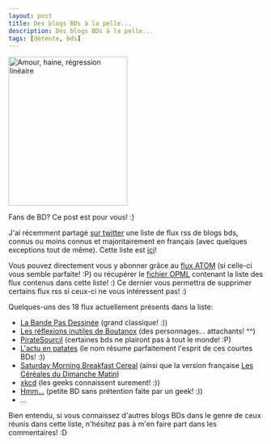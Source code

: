 ```yaml
---
layout: post
title: Des blogs BDs à la pelle...
description: Des blogs BDs à la pelle...
tags: [détente, bds]
---
```


<div class="img-container-medium alignright">
    <img src="{{ 'images/posts/2011-08-14/amour-haine-regression-lineaire.gif' | asset_url }}" alt="Amour, haine, régression linéaire" title="amour-haine-regression-lineaire" width="235" height="295" class="thumbnail alignright" />
</div>

Fans de BD? Ce post est pour vous! :)

J'ai récemment partagé [sur twitter](http://twitter.com/#!/odolbeau/status/101929449624305665 "Tweet annonçant la création d'une liste de BD") une liste de flux rss de blogs bds, connus ou moins connus et majoritairement en français (avec quelques exceptions tout de même).
Cette liste est [ici](http://www.google.fr/reader/bundle/user%2F08560476452179525239%2Fbundle%2FBD "Liste de blogs BD")!

Vous pouvez directement vous y abonner grâce au [flux ATOM](http://www.google.com/reader/public/atom/user%2F08560476452179525239%2Fbundle%2FBD "Flux ATOM de la liste de BDs") (si celle-ci vous semble parfaite! :P) ou récupérer le [fichier OPML](http://www.google.fr/reader/public/subscriptions/user%2F08560476452179525239%2Fbundle%2FBD "Fichier OPML de la liste de BDs") contenant la liste des flux contenus dans cette liste! :) Ce dernier vous permettra de supprimer certains flux rss si ceux-ci ne vous intéressent pas! :)

Quelques-uns des 18 flux actuellement présents dans la liste:

* [La Bande Pas Dessinée](http://www.labandepasdessinee.com/bpd "La Bande Pas Dessinée") (grand classique! :))
* [Les réflexions inutiles de Boutanox](http://boutanox.blogspot.com/ "Les réflexions inutiles de Boutanox") (des personnages... attachants! ^^)
* [PirateSourcil](http://piratesourcil.blogspot.com/ "PirateSourcil") (certaines bds ne plairont pas à tout le monde! :P)
* [L'actu en patates](http://vidberg.blog.lemonde.fr "L'actu en patates") (le nom résume parfaitement l'esprit de ces courtes BDs! :))
* [Saturday Morning Breakfast Cereal](http://www.smbc-comics.com) (ainsi que la version française [Les Céréales du Dimanche Matin](http://cereales.lapin.org "Les Céréales du Dimanche Matin"))
* [xkcd](http://xkcd.com/ "xkcd") (les geeks connaissent surement! :))
* [Hmm...](http://hmm-la-bd.eu "Hmm...") (petite BD sans prétention faite par un geek! :))
* ...

Bien entendu, si vous connaissez d'autres blogs BDs dans le genre de ceux réunis dans cette liste, n'hésitez pas à m'en faire part dans les commentaires! :D

